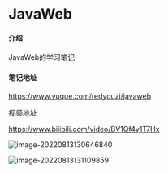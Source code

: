 # JavaWeb

#### 介绍
JavaWeb的学习笔记

#### 笔记地址
https://www.yuque.com/redyouzi/javaweb

视频地址

https://www.bilibili.com/video/BV1Qf4y1T7Hx

![image-20220813130646840](https://raw.githubusercontent.com/redyouzi/images-for-blog/main/img02/202208131306948.png)

![image-20220813131109859](https://raw.githubusercontent.com/redyouzi/images-for-blog/main/img02/202208131311922.png)

